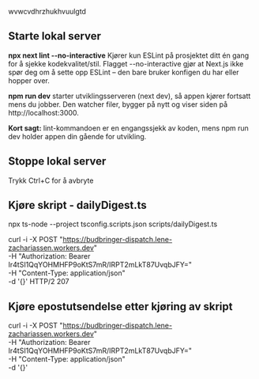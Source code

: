 wvwcvdhrzhukhvuulgtd

## Starte lokal server
**npx next lint --no-interactive**
Kjører kun ESLint på prosjektet ditt én gang for å sjekke kodekvalitet/stil. Flagget --no-interactive gjør at Next.js ikke spør deg om å sette opp ESLint – den bare bruker konfigen du har eller hopper over.

**npm run dev**
starter utviklingsserveren (next dev), så appen kjører fortsatt mens du jobber. Den watcher filer, bygger på nytt og viser siden på http://localhost:3000.

**Kort sagt:** lint-kommandoen er en engangssjekk av koden, mens npm run dev holder appen din gående for utvikling.

## Stoppe lokal server
Trykk Ctrl+C for å avbryte

## Kjøre skript - dailyDigest.ts
npx ts-node --project tsconfig.scripts.json scripts/dailyDigest.ts

curl -i -X POST "https://budbringer-dispatch.lene-zachariassen.workers.dev" \
    -H "Authorization: Bearer Ir4tSI1QqYOHMHFP9oKtS7mR/IRPT2mLkT87UvqbJFY=" \
    -H "Content-Type: application/json" \
    -d '{}'
HTTP/2 207

## Kjøre epostutsendelse etter kjøring av skript
curl -i -X POST "https://budbringer-dispatch.lene-zachariassen.workers.dev" \
    -H "Authorization: Bearer Ir4tSI1QqYOHMHFP9oKtS7mR/IRPT2mLkT87UvqbJFY=" \
    -H "Content-Type: application/json" \
    -d '{}'